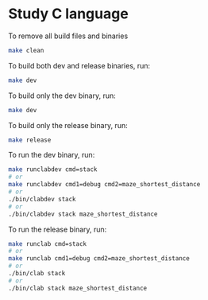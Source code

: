 # Study C language

To remove all build files and binaries
```bash
make clean
```

To build both dev and release binaries, run:
```bash
make dev
```

To build only the dev binary, run:
```bash
make dev
```

To build only the release binary, run:
```bash
make release
```

To run the dev binary, run:
```bash
make runclabdev cmd=stack
# or 
make runclabdev cmd1=debug cmd2=maze_shortest_distance
# or
./bin/clabdev stack
# or
./bin/clabdev stack maze_shortest_distance
```

To run the release binary, run:
```bash
make runclab cmd=stack
# or 
make runclab cmd1=debug cmd2=maze_shortest_distance
# or
./bin/clab stack
# or
./bin/clab stack maze_shortest_distance
```

